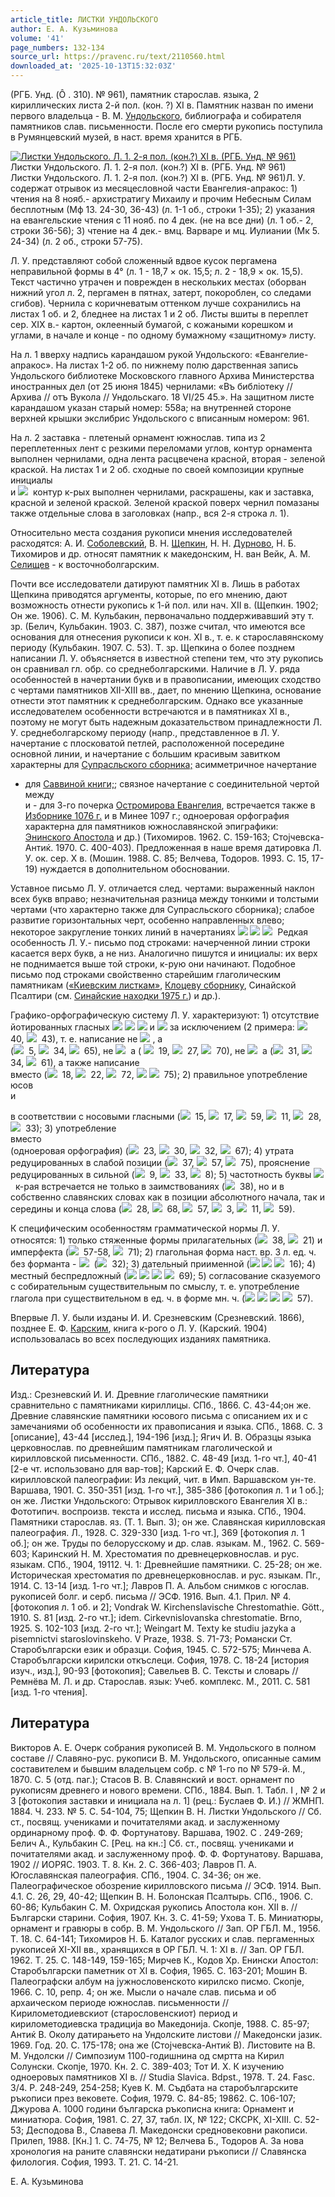 ```yaml
---
article_title: ЛИСТКИ УНДОЛЬСКОГО
author: Е. А. Кузьминова
volume: '41'
page_numbers: 132-134
source_url: https://pravenc.ru/text/2110560.html
downloaded_at: '2025-10-13T15:32:03Z'
---
```


(РГБ. Унд. (Ô
. 310). № 961), памятник старослав. языка, 2 кириллических листа 2-й пол. (кон. ?) XI в. Памятник назван по имени первого владельца - В. М. [Ундольского](https://pravenc.ru/text/Ундольского.html), библиографа и собирателя памятников слав. письменности. После его смерти рукопись поступила в Румянцевский музей, в наст. время хранится в РГБ.

[![Листки Ундольского. Л. 1. 2-я пол. (кон.?) XI в. (РГБ. Унд. № 961)](https://pravenc.ru/data/2017/02/28/1236677700/i200.jpg "Кликните для увеличения картинки")](https://pravenc.ru/data/2017/02/28/1236677700/i400.jpg)Листки Ундольского. Л. 1. 2-я пол. (кон.?) XI в. (РГБ. Унд. № 961)  
Листки Ундольского. Л. 1. 2-я пол. (кон.?) XI в. (РГБ. Унд. № 961)Л. У. содержат отрывок из месяцесловной части Евангелия-апракос: 1) чтения на 8 нояб.- архистратигу Михаилу и прочим Небесным Силам бесплотным (Мф 13. 24-30, 36-43) (л. 1-1 об., строки 1-35); 2) указания на евангельские чтения с 11 нояб. по 4 дек. (не на все дни) (л. 1 об.- 2, строки 36-56); 3) чтение на 4 дек.- вмц. Варваре и мц. Иулиании (Мк 5. 24-34) (л. 2 об., строки 57-75).

Л. У. представляют собой сложенный вдвое кусок пергамена неправильной формы в 4° (л. 1 - 18,7 × ок. 15,5; л. 2 - 18,9 × ок. 15,5). Текст частично утрачен и поврежден в нескольких местах (оборван нижний угол л. 2, пергамен в пятнах, затерт, покороблен, со следами сгибов). Чернила с коричневатым оттенком лучше сохранились на листах 1 об. и 2, бледнее на листах 1 и 2 об. Листы вшиты в переплет сер. XIX в.- картон, оклеенный бумагой, с кожаными корешком и углами, в начале и конце - по одному бумажному «защитному» листу.

На л. 1 вверху надпись карандашом рукой Ундольского: «Евангелие-апракос». На листах 1-2 об. по нижнему полю дарственная запись Ундольского библиотеке Московского главного Архива Министерства иностранных дел (от 25 июня 1845) чернилами: «Въ библiотеку // Архива // отъ Вукола // Ундольскаго. 18 VI/25 45.». На защитном листе карандашом указан старый номер: 558а; на внутренней стороне верхней крышки экслибрис Ундольского с вписанным номером: 961.

На л. 2 заставка - плетеный орнамент южнослав. типа из 2 переплетенных лент с резкими переломами углов, контур орнамента выполнен чернилами, одна лента расцвечена красной, вторая - зеленой краской. На листах 1 и 2 об. сходные по своей композиции крупные инициалы  
и ![](https://pravenc.ru/char/26526/xc2,/image.png)  контур к-рых выполнен чернилами, раскрашены, как и заставка, красной и зеленой краской. Зеленой краской поверх чернил помазаны также отдельные слова в заголовках (напр., вся 2-я строка л. 1).

Относительно места создания рукописи мнения исследователей расходятся: А. И. [Соболевский](https://pravenc.ru/text/Соболевский.html), В. Н. [Щепкин](https://pravenc.ru/text/Щепкин.html), Н. Н. [Дурново](https://pravenc.ru/text/Дурново.html), Н. Б. Тихомиров и др. относят памятник к македонским, Н. ван Вейк, А. М. [Селищев](https://pravenc.ru/text/Селищев.html) - к восточноболгарским.

Почти все исследователи датируют памятник XI в. Лишь в работах Щепкина приводятся аргументы, которые, по его мнению, дают возможность отнести рукопись к 1-й пол. или нач. XII в. (Щепкин. 1902; Он же. 1906). С. М. Кульбакин, первоначально поддерживавший эту т. зр. (Белич, Кульбакин. 1903. С. 387), позже считал, что имеются все основания для отнесения рукописи к кон. XI в., т. е. к старославянскому периоду (Кульбакин. 1907. С. 53). Т. зр. Щепкина о более позднем написании Л. У. объясняется в известной степени тем, что эту рукопись он сравнивал гл. обр. со среднеболгарскими. Наличие в Л. У. ряда особенностей в начертании букв и в правописании, имеющих сходство с чертами памятников XII-XIII вв., дает, по мнению Щепкина, основание отнести этот памятник к среднеболгарским. Однако все указанные исследователем особенности встречаются и в памятниках XI в., поэтому не могут быть надежным доказательством принадлежности Л. У. среднеболгарскому периоду (напр., представленное в Л. У. начертание с плосковатой петлей, расположенной посередине основной линии, и начертание с большим красивым завитком характерны для [Супрасльского сборника;](<https://pravenc.ru/text/Супрасльского сборника .html>) асимметричное начертание  
- для [Саввиной книги;](<https://pravenc.ru/text/Саввиной книги .html>); связное начертание с соединительной чертой между  
и - для 3-го почерка [Остромирова Евангелия](<https://pravenc.ru/text/Остромирова Евангелия.html>), встречается также в [Изборнике 1076 г.](<https://pravenc.ru/text/Изборник 1076 г .html>) и в Минее 1097 г.; одноеровая орфография характерна для памятников южнославянской эпиграфики: [Энинского Апостола](<https://pravenc.ru/text/Энинского Апостола.html>) и др.) (Тихомиров. 1962. С. 159-163; Стоjчевска-Антиќ. 1970. С. 400-403). Предложенная в наше время датировка Л. У. ок. сер. Х в. (Мошин. 1988. С. 85; Велчева, Тодоров. 1993. С. 15, 17-19) нуждается в дополнительном обосновании.

Уставное письмо Л. У. отличается след. чертами: выраженный наклон всех букв вправо; незначительная разница между тонкими и толстыми чертами (что характерно также для Супрасльского сборника); слабое развитие горизонтальных черт, особенно направленных влево; некоторое закругление тонких линий в начертаниях ![](<https://pravenc.ru/char/26526/xa5, /image.png>) ![](<https://pravenc.ru/char/26526/ xf5, /image.png>) ![](<https://pravenc.ru/char/26526/ z./image.png>)  Редкая особенность Л. У.- письмо под строками: начерченной линии строки касается верх букв, а не низ. Аналогично пишутся и инициалы: их верх не поднимается выше той строки, к-рую они начинают. Подобное письмо под строками свойственно старейшим глаголическим памятникам ([«Киевским листкам»](<https://pravenc.ru/text/ Киевским листкам .html>),  [Клоцеву сборнику](<https://pravenc.ru/text/Клоцеву сборнику.html>), Синайской Псалтири (см. [Синайские находки 1975 г.](<https://pravenc.ru/text/Синайские находки 1975 г .html>)) и др.).

Графико-орфографическую систему Л. У. характеризуют: 1) отсутствие йотированных гласных 
![](<https://pravenc.ru/char/26526/a, /image.png>) ![](<https://pravenc.ru/char/26526/ x5cx5c, /image.png>) ![](<https://pravenc.ru/char/26526/ B /image.png>) и ![](<https://pravenc.ru/char/26526/C, /image.png>) за исключением (2 примера: ![](https://pravenc.ru/char/26526/xe3xfexf0xe8xff/image.png)  
40, ![](https://pravenc.ru/char/26526/xf7xfexe4xeexf2xe2xeexf0xf6xe0/image.png)  
43), т. е. написание 
не 
![](https://pravenc.ru/char/26526/x5cx5c/image.png) , а  
(![](https://pravenc.ru/char/26526/xe4xeexe1xf0xeexe5/image.png)  
5, ![](https://pravenc.ru/char/26526/xecxeexe5xe3xee/image.png)  
34, ![](https://pravenc.ru/char/26526/xe5xe3xee/image.png)  
65), не ![](https://pravenc.ru/char/26526/B,/image.png)  а  (
![](https://pravenc.ru/char/26526/xecxeex40/image.png)  
19, ![](https://pravenc.ru/char/26526/xf1xfaxe1xe8xf0xe0x40xf2xfaxf1xff/image.png)  27, ![](https://pravenc.ru/char/26526/xeexa5xe3xedxfdxf2xe0x40xf9xfa/image.png)  
70), не ![](https://pravenc.ru/char/26526/x3e,/image.png)  а (![](https://pravenc.ru/char/26526/xf2xe2xeexf0xffxf9xffxff/image.png)  
31, ![](https://pravenc.ru/char/26526/xe8xecxfdxffxe8/image.png)  
34, ![](https://pravenc.ru/char/26526/gxe4xe8xedxeexff/image.png)  
61), а также написание  
вместо (![](https://pravenc.ru/char/26526/xfdxeaxee/image.png)  
18, ![](https://pravenc.ru/char/26526/xe2xfaxf1xfdxfdxe2r/image.png)  
22, ![](https://pravenc.ru/char/26526/xeexa5xe1xeexfdxe2xfaxf8xe8xf1xff/image.png)  
72, ![](<https://pravenc.ru/char/26526/xe2xfdxf0xe0 /image.png>) ![](<https://pravenc.ru/char/26526/ xf2xe2xeexfd/image.png>)  
75); 2) правильное употребление юсов  
и 
 
в соответствии с носовыми гласными (![](https://pravenc.ru/char/26526/xe6xffxf2xe2r/image.png)  
15, ![](https://pravenc.ru/char/26526/xf1xfaxe2xffxe6xfdxf2xe5/image.png)  
17, ![](https://pravenc.ru/char/26526/xe4xe5xf1xffxf2xe5/image.png)  59, ![](https://pravenc.ru/char/26526/xeexf2xfaxeax40xe4xeexa5/image.png)  
11, ![](https://pravenc.ru/char/26526/xe1x40xe4xe5xf2xfa/image.png)  
28, ![](https://pravenc.ru/char/26526/xe7x40xe1xeexecxfa/image.png)  
33); 3) употребление  
вместо  
(одноеровая орфография) (![](https://pravenc.ru/char/26526/xe2xfaxf1xfa/image.png)  
23, ![](https://pravenc.ru/char/26526/xeaxeexedxfaxf6xfa/image.png)  
30, ![](https://pravenc.ru/char/26526/xefxe5xf9xfa/image.png)  32, ![](https://pravenc.ru/char/26526/xe8xf8xfaxe4xfaxf8xe5/image.png)  
67); 4) утрата редуцированных в слабой позиции (![](https://pravenc.ru/char/26526/xeexa5xf1xefxe5xedxe8xe5/image.png)  
37, ![](https://pravenc.ru/char/26526/xecxedxeexe3xfa/image.png)  
57, ![](https://pravenc.ru/char/26526/xe4xf9xe8/image.png)  
75), прояснение редуцированных в сильной (![](https://pravenc.ru/char/26526/xefxf0xe8xf8xe5xe4xfaxf8xe5/image.png)  
9, ![](https://pravenc.ru/char/26526/xefxf0xe0xe2xe5xe4xfaxedxe8/image.png)  
33, ![](https://pravenc.ru/char/26526/xf2xeexe3xe4xe0/image.png)  
8); 5) частотность буквы ![](https://pravenc.ru/char/26526/w,/image.png)  к-рая встречается не только в заимствованиях (![](https://pravenc.ru/char/26526/1xddwxe0/image.png)  
38), но и в собственно славянских словах как в позиции абсолютного начала, так и середины и конца слова (![](https://pravenc.ru/char/26526/wxe3xedxe5xecxfa/image.png)  
28, ![](https://pravenc.ru/char/26526/wxe1xf0xe0xf9xfaxf1xff/image.png)  
68, ![](https://pravenc.ru/char/26526/xedxe0xf0wxe4xfa/image.png)  
57, ![](https://pravenc.ru/char/26526/xefxeexe4wxe1xedxee/image.png)  
3, ![](https://pravenc.ru/char/26526/xf3xe1w/image.png)  
11, ![](https://pravenc.ru/char/26526/xecxedxeexe3w/image.png)  
59).

К специфическим особенностям грамматической нормы Л. У. относятся: 1) только стяженные формы прилагательных (![](https://pravenc.ru/char/26526/xe7xebxe0xf2xeexeexa5xf1xf2xe0xe3xee/image.png)  
38, ![](https://pravenc.ru/char/26526/xf1xe5xebxfaxedrxf5xfa/image.png)  
21) и имперфекта (![](https://pravenc.ru/char/26526/xeexa5xe3xedxfdxf2xe0xf5x40/image.png)  57-58, ![](https://pravenc.ru/char/26526/wxe3xebxffxe4xe0xf8xe5xf1xff/image.png)  
71); 2) глагольная форма наст. вр. 3 л. ед. ч. без форманта -
![](https://pravenc.ru/char/26526/xf2xfa/image.png)  
(![](https://pravenc.ru/char/26526/xe1x40xe4xe5/image.png)  
32); 3) дательный приименной (![](<https://pravenc.ru/char/26526/xe2xfa /image.png>) ![](<https://pravenc.ru/char/26526/ xe2xf0xfdxecxff /image.png>) ![](<https://pravenc.ru/char/26526/ xe6xffxf2xe2xfd/image.png>)  
16); 4) местный беспредложный (![](<https://pravenc.ru/char/26526/xeaxf2xee /image.png>) ![](<https://pravenc.ru/char/26526/ xefxf0xe8xeaxeexf1xedx40xf1xff /image.png>) ![](<https://pravenc.ru/char/26526/ xf0xe8xe7xe0xf5xfa /image.png>) ![](<https://pravenc.ru/char/26526/ xecxeexe8xf5xfa/image.png>)  69); 5) согласование сказуемого с собирательным существительным по смыслу, т. е. употребление глагола при существительном в ед. ч. в форме мн. ч. (![](<https://pravenc.ru/char/26526/x5bxefxeexf1xebxfdx5dxe4x5bxeexe2x5dxe0xf8xff /image.png>) ![](<https://pravenc.ru/char/26526/ exf17xeexa5 /image.png>) ![](<https://pravenc.ru/char/26526/ xedxe0xf0xeexe4xfa /image.png>) ![](<https://pravenc.ru/char/26526/ xecxedxeexe3xfa/image.png>)  
57).

Впервые Л. У. были изданы И. И. Срезневским (Срезневский. 1866), позднее Е. Ф. [Карским](https://pravenc.ru/text/Карским.html), книга к-рого о Л. У. (Карский. 1904) использовалась во всех последующих изданиях памятника.

## Литература

Изд.: Срезневский И. И. Древние глаголические памятники сравнительно с памятниками кириллицы. СПб., 1866. С. 43-44;он же. Древние славянские памятники юсового письма с описанием их и с замечаниями об особенности их правописания и языка. СПб., 1868. С. 3 [описание], 43-44 [исслед.], 194-196 [изд.]; Ягич И. В. Образцы языка церковнослав. по древнейшим памятникам глаголической и кирилловской письменности. СПб., 1882. С. 48-49 [изд. 1-го чт.], 40-41 [2-е чт. использовано для вар-тов]; Карский Е. Ф. Очерк слав. кирилловской палеографии: Из лекций, чит. в Имп. Варшавском ун-те. Варшава, 1901. С. 350-351 [изд. 1-го чт.], 385-386 [фотокопия л. 1 и 1 об.]; он же. Листки Ундольского: Отрывок кирилловского Евангелия XI в.: Фототипич. воспроизв. текста и исслед. письма и языка. СПб., 1904. Памятники старослав. яз. (Т. 1. Вып. 3); он же. Славянская кирилловская палеография. Л., 1928. С. 329-330 [изд. 1-го чт.], 369 [фотокопия л. 1 об.]; он же. Труды по белорусскому и др. слав. языкам. М., 1962. С. 569-603; Каринский Н. М. Хрестоматия по древнецерковнослав. и рус. языкам. СПб., 1904, 19112. Ч. 1: Древнейшие памятники. С. 25-28; он же. Историческая хрестоматия по древнецерковнослав. и рус. языкам. Пг., 1914. С. 13-14 [изд. 1-го чт.]; Лавров П. А. Альбом снимков с югослав. рукописей болг. и серб. письма // ЭСФ. 1916. Вып. 4.1. Прил. № 4. [фотокопия л. 1 об. и 2]; Vondrak W. Kirchenslavische Chrestomathie. Gött., 1910. S. 81 [изд. 2-го чт.]; idem.
Сirkevnislovanska chrestomatie. Brno, 1925. S. 102-103 [изд. 2-го чт.]; Weingart M. Texty ke studiu jazyka a pisemnictvi staroslovinskeho. V Praze, 1938. S. 71-73; Романски Ст. Старобългарски език и образци. София, 1945. С. 572-575; Минчева А. Старобългарски кирилски откъслеци. София, 1978. С. 18-24 [история изуч., изд.], 90-93 [фотокопия]; Савельев В. С. Тексты и словарь // Ремнёва М. Л. и др. Старослав. язык: Учеб. комплекс. М., 2011. С. 581 [изд. 1-го чтения].

## Литература

Викторов А. Е. Очерк собрания рукописей В. М. Ундольского в полном составе // Славяно-рус. рукописи В. М. Ундольского, описанные самим составителем и бывшим владельцем собр. с № 1-го по № 579-й. М., 1870. С. 5 (отд. паг.); Стасов В. В. Славянский и вост. орнамент по рукописям древнего и нового времени. СПб., 1884. Вып. 1. Табл. I
, № 2 и 3 [фотокопия заставки и инициала на л. 1] (рец.: Буслаев Ф. И.) // ЖМНП. 1884. Ч. 233. № 5. С. 54-104, 75; Щепкин В. Н. Листки Ундольского // Сб. ст., посвящ. учениками и почитателями акад. и заслуженному ординарному проф. Ф. Ф. Фортунатову. Варшава, 1902. C
. 249-269; Белич А., Кульбакин С. [Рец. на кн.:] Сб. ст., посвящ. учениками и почитателями акад. и заслуженному проф. Ф. Ф. Фортунатову. Варшава, 1902 // ИОРЯС. 1903. Т. 8. Кн. 2. С. 366-403; Лавров П. А. Югославянская палеография. СПб., 1904. С. 34-36; он же. Палеографическое обозрение кирилловского письма // ЭСФ. 1914. Вып. 4.1. С. 26, 29, 40-42; Щепкин В. Н. Болонская Псалтырь. СПб., 1906. С. 60-86; Кульбакин С. М. Охридская рукопись Апостола кон. XII в. // Български старини. София, 1907. Кн. 3. С. 41-59; Ухова Т. Б. Миниатюры, орнамент и гравюры в собр. В. М. Ундольского // Зап. ОР ГБЛ. М., 1956. Т. 18. С. 64-141; Тихомиров Н. Б. Каталог русских и слав. пергаменных рукописей XI-XII вв., хранящихся в ОР ГБЛ. Ч. 1: XI в. // Зап. ОР ГБЛ. 1962. Т. 25. С. 148-149, 159-165; Мирчев К., Кодов Хр. Енински Апостол: Старобългарски паметник от XI в. София, 1965. С. 163-201; Мошин В. Палеографски албум на jужнословенското кирилско писмо. Скопjе, 1966. С. 10, репр. 4; он же. Мысли о начале слав. письма и об архаическом периоде южнослав. письменности // Кирилометодиевскиот (старословенскиот) период и кирилометодиевска традициjа во Македониjа. Скопjе, 1988. С. 85-97; Антиќ В. Околу датирањето на Ундолските листови // Македонски jaзик. 1969. Год. 20. С. 175-178; она же (Стоjчевска-Антиќ В). Листовите на В. М. Ундолски // Симпозиум 1100-годишнина од смртта на Кирил Солунски. Скопjе, 1970. Кн. 2. С. 389-403; Тот И. Х. К изучению одноеровых памятников XI в. // Studia Slavica. Bdpst., 1978. T. 24. Fasc. 3/4. P. 248-249, 254-258; Куев К. М. Съдбата на старобългарските ръкописи през вековете. София, 1979. С. 84-85; 19862. С. 106-107; Джурова А. 1000 години българска ръкописна книга: Орнамент и миниатюра. София, 1981. С. 27, 37, табл. IX, № 122; СКСРК, XI-XIII. С. 52-53; Десподова В., Славева Л. Македонски средновековни ракописи. Прилеп, 1988. [Кн.] 1. С. 74-75, № 12; Велчева Б., Тодоров А. За нова хронология на раните славянски недатирани ръкописи // Славянска филология. София, 1993. Т. 21. С. 14-21.

Е. А. Кузьминова

